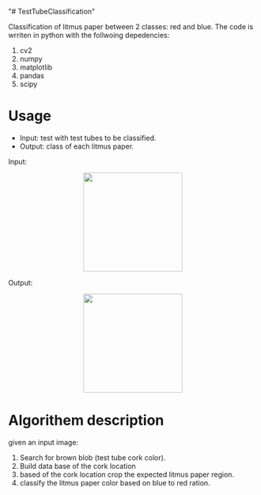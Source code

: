 "# TestTubeClassification" 

Classification of litmus paper between 2 classes: red and blue.
The code is wrriten in python with the follwoing depedencies: 
  1. cv2
  2. numpy
  3. matplotlib
  4. pandas
  5. scipy
  
  
Usage
=====
* Input: test with test tubes to be classified.  
* Output: class of each litmus paper.

Input:
<a rel="some text"><p align="center"><img src="https://i.imgur.com/cCFzT18.jpg" height="200"></p></a>

Output:
<a rel="some text"><p align="center"><img src="https://i.imgur.com/fEzzrX4.jpg" height="200"></p></a>  


Algorithem description
====================
given an input image:

1. Search for brown blob (test tube cork color).
2. Build data base of the cork location
3. based of the cork location crop the expected litmus paper region.
4. classify the litmus paper color based on blue to red ration.
